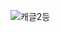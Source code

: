 ![캐글2등](https://user-images.githubusercontent.com/109335745/197088892-85497bb1-249c-4e49-860f-c29ea5112b03.png)
